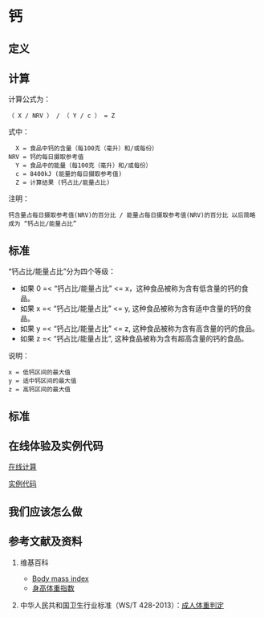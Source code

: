 # 钙

## 定义

## 计算

计算公式为： 

	（ X / NRV ） / （ Y / c ） = Z

式中： 

	  X = 食品中钙的含量（每100克（毫升）和/或每份）	  
    NRV = 钙的每日摄取参考值
	  Y = 食品中的能量（每100克（毫升）和/或每份）
	  c = 8400kJ (能量的每日摄取参考值)
	  Z = 计算结果 (钙占比/能量占比)

注明：

	钙含量占每日摄取参考值(NRV)的百分比 / 能量占每日摄取参考值(NRV)的百分比 以后简略成为 “钙占比/能量占比”	

## 标准

“钙占比/能量占比”分为四个等级：

- 如果 0 =< “钙占比/能量占比” <= x，这种食品被称为含有低含量的钙的食品。
- 如果 x =< “钙占比/能量占比” <= y, 这种食品被称为含有适中含量的钙的食品。
- 如果 y =< “钙占比/能量占比” <= z, 这种食品被称为含有高含量的钙的食品。
- 如果 z =< “钙占比/能量占比”, 这种食品被称为含有超高含量的钙的食品。

说明：

	x = 低钙区间的最大值
	y = 适中钙区间的最大值
	z = 高钙区间的最大值


## 标准

## 在线体验及实例代码

[在线计算](https://jsfiddle.net/quanbinn/kha26xmo/)

[实例代码]()

## 我们应该怎么做

## 参考文献及资料

1. 维基百科
	- [Body mass index](https://en.wikipedia.org/wiki/Body_mass_index)
	- [身高体重指数](https://zh.wikipedia.org/wiki/%E8%BA%AB%E9%AB%98%E9%AB%94%E9%87%8D%E6%8C%87%E6%95%B8)

2. 中华人民共和国卫生行业标准（WS/T 428-2013）：[成人体重判定](http://www.moh.gov.cn/ewebeditor/uploadfile/2013/08/20130808135715967.pdf)

